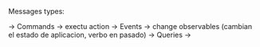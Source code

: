 Messages types:

-> Commands -> exectu action
-> Events -> change observables (cambian el estado de aplicacion, verbo en pasado)
-> Queries -> 
